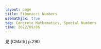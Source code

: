 ```yaml
---
layout: page
title: Fibonacci Numbers
usemathjax: true
tag: Concrete Mathematics, Special Numbers
time: 2022/09/06
---
```


見 [CMath] p.290
